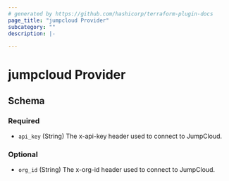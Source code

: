 ```yaml
---
# generated by https://github.com/hashicorp/terraform-plugin-docs
page_title: "jumpcloud Provider"
subcategory: ""
description: |-
  
---
```


# jumpcloud Provider





<!-- schema generated by tfplugindocs -->
## Schema

### Required

- `api_key` (String) The x-api-key header used to connect to JumpCloud.

### Optional

- `org_id` (String) The x-org-id header used to connect to JumpCloud.
